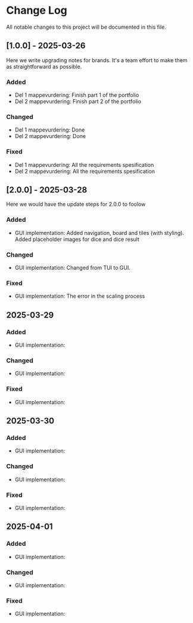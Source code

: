 # Change Log
All notable changes to this project will be documented in this file.
  
## [1.0.0] - 2025-03-26
 
Here we write upgrading notes for brands. It's a team effort to make them as
straightforward as possible.
 
### Added
- Del 1 mappevurdering: Finish part 1 of the portfolio
- Del 2 mappevurdering: Finish part 2 of the portfolio
  
### Changed
- Del 1 mappevurdering: Done
- Del 2 mappevurdering: Done
 
### Fixed
- Del 1 mappevurdering: All the requirements spesification
- Del 2 mappevurdering: All the requirements spesification

## [2.0.0] - 2025-03-28
  
Here we would have the update steps for 2.0.0 to foolow
 
### Added
- GUI implementation: Added navigation, board and tiles (with styling). Added placeholder images for dice and dice result 
### Changed
- GUI implementation: Changed from TUI to GUI. 
### Fixed
- GUI implementation: The error in the scaling process 
  
## 2025-03-29
### Added
- GUI implementation: 
### Changed
- GUI implementation: 
### Fixed
- GUI implementation:

## 2025-03-30
### Added
- GUI implementation: 
### Changed
- GUI implementation: 
### Fixed
- GUI implementation:


## 2025-04-01
### Added
- GUI implementation: 
### Changed
- GUI implementation: 
### Fixed
- GUI implementation: 
